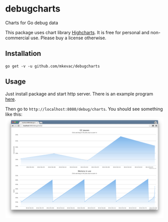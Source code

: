 debugcharts
===========

Charts for Go debug data

This package uses chart library [Highcharts](http://www.highcharts.com/). It is free for personal and non-commercial use. Please buy a license otherwise.

Installation
------------
`go get -v -u github.com/mkevac/debugcharts`

Usage
-----
Just install package and start http server. There is an example program [here](https://github.com/mkevac/debugcharts/blob/master/example/example.go).

Then go to `http://localhost:8080/debug/charts`. You should see something like this:
<img src="example/screenshot.png" />
